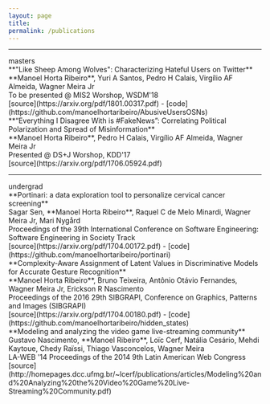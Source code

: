 ```yaml
---
layout: page
title: 
permalink: /publications
---
```


<hr />
<div class="titlebox">masters</div>

<div class="paper" markdown="1">
<span class="papertitle">**"Like Sheep Among Wolves": Characterizing Hateful Users on Twitter** </span> <br />
<span class="authors">**Manoel Horta Ribeiro**, Yuri A Santos, Pedro H Calais, Virgílio AF Almeida, Wagner Meira Jr </span> <br />
<span class="conference">To be presented @ MIS2 Worshop, WSDM'18</span> <br />
<span class="source">[source](https://arxiv.org/pdf/1801.00317.pdf) - [code](https://github.com/manoelhortaribeiro/AbusiveUsersOSNs)</span>
</div>

<div class="paper" markdown="1">
<span class="papertitle">**“Everything I Disagree With is #FakeNews”: Correlating Political Polarization and Spread of Misinformation** </span> <br />
<span class="authors">**Manoel Horta Ribeiro**, Pedro H Calais, Virgílio AF Almeida, Wagner Meira Jr </span> <br />
<span class="conference">Presented @ DS+J Worshop, KDD'17</span> <br />
<span class="source">[source](https://arxiv.org/pdf/1706.05924.pdf) </span>
</div>

<hr />
<div class="titlebox">undergrad</div>

<div class="paper" markdown="1">
<span class="papertitle">**Portinari: a data exploration tool to personalize cervical cancer screening**  </span> <br />
<span class="authors">Sagar Sen, **Manoel Horta Ribeiro**, Raquel C de Melo Minardi, Wagner Meira Jr, Mari Nygård</span> <br />
<span class="conference">Proceedings of the 39th International Conference on Software Engineering: Software Engineering in Society Track </span><br />
<span class="source">[source](https://arxiv.org/pdf/1704.00172.pdf) - [code](https://github.com/manoelhortaribeiro/portinari)</span>
</div>

<div class="paper" markdown="1">
<span class="papertitle">**Complexity-Aware Assignment of Latent Values in Discriminative Models for Accurate Gesture Recognition** </span> <br />
<span class="authors">**Manoel Horta Ribeiro**, Bruno Teixeira, Antônio Otávio Fernandes, Wagner Meira Jr, Erickson R Nascimento</span> <br />
<span class="conference">Proceedings of the 2016 29th SIBGRAPI, Conference on Graphics, Patterns and Images (SIBGRAPI)</span> <br />
<span class="source">[source](https://arxiv.org/pdf/1704.00180.pdf) - [code](https://github.com/manoelhortaribeiro/hidden_states)</span>
</div>

<div class="paper" markdown="1">
<span class="papertitle">**Modeling and analyzing the video game live-streaming community**</span> <br />
<span class="authors">Gustavo Nascimento, **Manoel Ribeiro**, Loïc Cerf, Natália Cesário, Mehdi Kaytoue, Chedy Raïssi, Thiago Vasconcelos, Wagner Meira</span> <br />
<span class="conference">LA-WEB '14 Proceedings of the 2014 9th Latin American Web Congress</span> <br />
<span class="source">[source](http://homepages.dcc.ufmg.br/~lcerf/publications/articles/Modeling%20and%20Analyzing%20the%20Video%20Game%20Live-Streaming%20Community.pdf)</span>
</div>